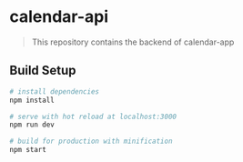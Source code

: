 # calendar-api
> This repository contains the backend of calendar-app

## Build Setup

``` bash
# install dependencies
npm install

# serve with hot reload at localhost:3000
npm run dev

# build for production with minification
npm start
```
